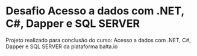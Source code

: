 
# Desafio Acesso a dados com .NET, C#, Dapper e SQL SERVER 

Projeto realizado para conclusão do curso: Acesso a dados com .NET, C#, Dapper e SQL SERVER da plataforma balta.io

